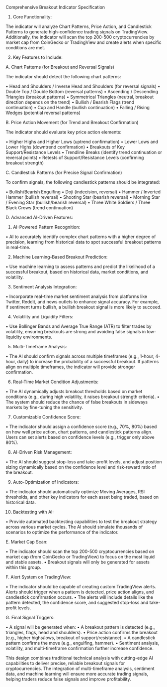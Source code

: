 Comprehensive Breakout Indicator Specification


1. Core Functionality:

The indicator will analyze Chart Patterns, Price Action, and Candlestick Patterns to generate high-confidence trading
signals on TradingView. Additionally, the indicator will scan the top 200-500 cryptocurrencies by market cap from
CoinGecko or TradingView and create alerts when specific conditions are met.

2. Key Features to Include:

A. Chart Patterns (for Breakout and Reversal Signals)

The indicator should detect the following chart patterns:

• Head and Shoulders / Inverse Head and Shoulders (for reversal signals)
• Double Top / Double Bottom (reversal patterns)
• Ascending / Descending Triangles (breakout patterns)
• Symmetrical Triangles (neutral, breakout direction depends on the trend)
• Bullish / Bearish Flags (trend continuation)
• Cup and Handle (bullish continuation)
• Falling / Rising Wedges (potential reversal patterns)

B. Price Action Movement (for Trend and Breakout Confirmation)

The indicator should evaluate key price action elements:

• Higher Highs and Higher Lows (uptrend confirmation)
• Lower Lows and Lower Highs (downtrend confirmation)
• Breakouts of Key Support/Resistance Levels
• Trendline Breaks (identify trend continuation or reversal points)
• Retests of Support/Resistance Levels (confirming breakout strength)

C. Candlestick Patterns (for Precise Signal Confirmation)

To confirm signals, the following candlestick patterns should be integrated:

• Bullish/Bearish Engulfing
• Doji (indecision, reversal)
• Hammer / Inverted Hammer (bullish reversal)
• Shooting Star (bearish reversal)
• Morning Star / Evening Star (bullish/bearish reversal)
• Three White Soldiers / Three Black Crows (trend continuation)

D. Advanced AI-Driven Features:

1. AI-Powered Pattern Recognition:

• AI to accurately identify complex chart patterns with a higher degree of precision, learning from historical data to
spot successful breakout patterns in real-time.

2. Machine Learning-Based Breakout Prediction:

• Use machine learning to assess patterns and predict the likelihood of a successful breakout, based on historical data,
market conditions, and volatility.

3. Sentiment Analysis Integration:

• Incorporate real-time market sentiment analysis from platforms like Twitter, Reddit, and news outlets to enhance
signal accuracy. For example, if sentiment turns bullish, a bullish breakout signal is more likely to succeed.

4. Volatility and Liquidity Filters:

• Use Bollinger Bands and Average True Range (ATR) to filter trades by volatility, ensuring breakouts are strong and
avoiding false signals in low-liquidity environments.

5. Multi-Timeframe Analysis:

• The AI should confirm signals across multiple timeframes (e.g., 1-hour, 4-hour, daily) to increase the probability of
a successful breakout. If patterns align on multiple timeframes, the indicator will provide stronger confirmation.

6. Real-Time Market Condition Adjustments:

• The AI dynamically adjusts breakout thresholds based on market conditions (e.g., during high volatility, it raises
breakout strength criteria).
• The system should reduce the chance of false breakouts in sideways markets by fine-tuning the sensitivity.

7. Customizable Confidence Score:

• The indicator should assign a confidence score (e.g., 70%, 80%) based on how well price action, chart patterns, and
candlestick patterns align. Users can set alerts based on confidence levels (e.g., trigger only above 80%).

8. AI-Driven Risk Management:

• The AI should suggest stop-loss and take-profit levels, and adjust position sizing dynamically based on the confidence
level and risk-reward ratio of the breakout.

9. Auto-Optimization of Indicators:

• The indicator should automatically optimize Moving Averages, RSI thresholds, and other key indicators for each asset
being traded, based on historical data.

10. Backtesting with AI:

• Provide automated backtesting capabilities to test the breakout strategy across various market cycles. The AI should
simulate thousands of scenarios to optimize the performance of the indicator.

E. Market Cap Scan:

• The indicator should scan the top 200-500 cryptocurrencies based on market cap (from CoinGecko or TradingView) to
focus on the most liquid and stable assets.
• Breakout signals will only be generated for assets within this group.

F. Alert System on TradingView:

• The indicator should be capable of creating custom TradingView alerts. Alerts should trigger when a pattern is
detected, price action aligns, and candlestick confirmation occurs.
• The alerts will include details like the pattern detected, the confidence score, and suggested stop-loss and
take-profit levels.

G. Final Signal Triggers:

• A signal will be generated when:
• A breakout pattern is detected (e.g., triangles, flags, head and shoulders).
• Price action confirms the breakout (e.g., higher highs/lows, breakout of support/resistance).
• A candlestick pattern confirms the move (e.g., engulfing, hammer).
• Sentiment analysis, volatility, and multi-timeframe confirmation further increase confidence.

This design combines traditional technical analysis with cutting-edge AI capabilities to deliver precise, reliable
breakout signals for cryptocurrencies. The integration of multi-timeframe analysis, sentiment data, and machine learning
will ensure more accurate trading signals, helping traders reduce false signals and improve profitability.